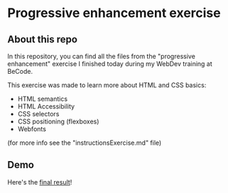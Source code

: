 # Progressive enhancement exercise
## About this repo

In this repository, you can find all the files from the "progressive enhancement" exercise I finished today during my WebDev training at BeCode.

This exercise was made to learn more about HTML and CSS basics:
- HTML semantics
- HTML Accessibility
- CSS selectors
- CSS positioning (flexboxes)
- Webfonts

(for more info see the "instructionsExercise.md" file)

## Demo

Here's the [final result](https://aurorevanhoorebeke.github.io/progressive-enhancement/)!
